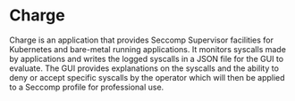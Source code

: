 # Charge
Charge is an application that provides Seccomp Supervisor facilities for Kubernetes and bare-metal running applications.
It monitors syscalls made by applications and writes the logged syscalls in a JSON file for the GUI to evaluate.
The GUI provides explanations on the syscalls and the ability to deny or accept specific syscalls by the operator which will then be applied to a Seccomp profile for professional use.